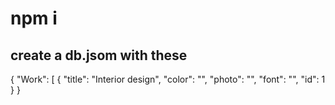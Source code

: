  # npm i 

## create a db.jsom with these   
  
{
  "Work": [ 
    { 
      "title": "Interior design",
      "color": "", 
      "photo": "",
      "font": "",
      "id": 1 
       } 
}
